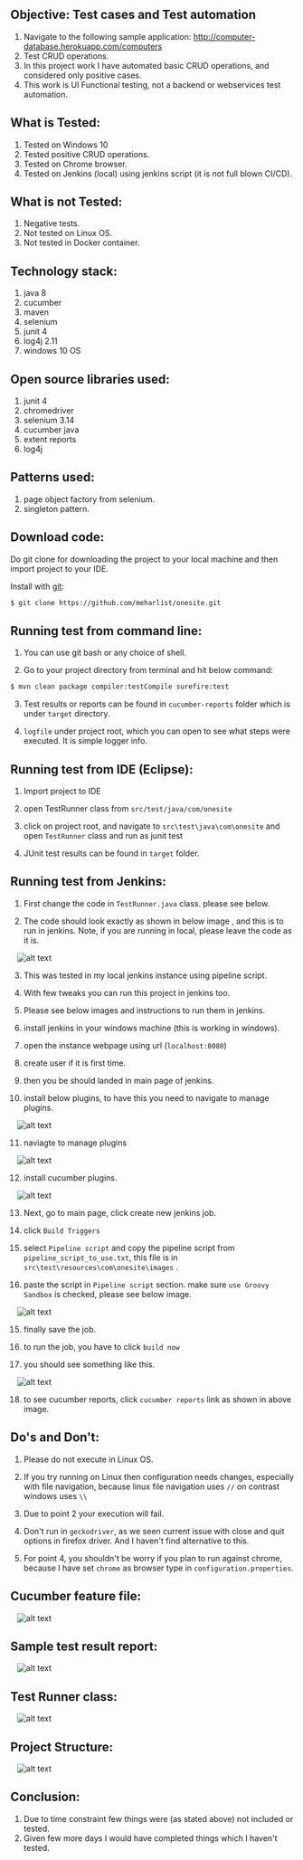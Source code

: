## Objective: Test cases and Test automation 

1. Navigate to the following sample application: http://computer-database.herokuapp.com/computers
2. Test CRUD operations. 
3. In this project work I have automated basic CRUD operations, and considered only positive cases.
4. This work is UI Functional testing, not a backend or webservices test automation.


What is Tested:
---------------

1. Tested on Windows 10
2. Tested positive CRUD operations.
3. Tested on Chrome browser.
4. Tested on Jenkins (local) using jenkins script (it is not full blown CI/CD). 


What is not Tested:
-------------------

1. Negative tests.
2. Not tested on Linux OS.
3. Not tested in Docker container.


Technology stack:
-----------------

1. java 8
2. cucumber
3. maven
4. selenium
5. junit 4
6. log4j 2.11
6. windows 10 OS


Open source libraries used:
---------------------------

1. junit 4
2. chromedriver
3. selenium 3.14
4. cucumber java
5. extent reports
6. log4j
    

Patterns used:
-----------------

1. page object factory from selenium.
2. singleton pattern.


Download code:
---------------

Do git clone for downloading the project to your local machine and then import project to your IDE.

Install with [git](https://git-scm.com/downloads):
	
```sh
$ git clone https://github.com/meharlist/onesite.git
```


Running test from command line:
------------------------------

1. You can use git bash or any choice of shell.

2. Go to your project directory from terminal and hit below command:

```sh
$ mvn clean package compiler:testCompile surefire:test
```

3. Test results or reports can be found in `cucumber-reports` folder which is under `target` directory.

4. `logfile` under project root, which you can open to see what steps were executed. It is simple logger info.


Running test from IDE (Eclipse):
-------------------------------

1. Import project to IDE

2. open TestRunner class from `src/test/java/com/onesite`

3. click on project root, and navigate to `src\test\java\com\onesite` and open `TestRunner` class and run as junit test

4. JUnit test results can be found in `target` folder.



Running test from Jenkins:
-------------------------------

1. First change the code in `TestRunner.java` class. please see below. 

2.   The code should look exactly as shown in below image , and this is to run in jenkins. Note, if you are running in local, please leave the code as it is.
   
&nbsp;&nbsp;
![alt text](src/test/resources/com/onesite/images/test_runner_class_02.JPG "manage plugin01")
   
   
3. This was tested in my local jenkins instance using pipeline script.

4. With few tweaks you can run this project in jenkins too.

5. Please see below images and instructions to run them in jenkins.

6. install jenkins in your windows machine (this is working in windows).

7. open the instance webpage using url (`localhost:8080`)

8. create user if it is first time.

9. then you be should landed in main page of jenkins.

10. install below plugins, to have this you need to navigate to manage plugins.


&nbsp;&nbsp;
![alt text](src/test/resources/com/onesite/images/manage_jenkins_01.JPG "manage plugin01")

11. naviagte to manage plugins


&nbsp;&nbsp;
![alt text](src/test/resources/com/onesite/images/manage_jenkins_02.JPG "manage plugin02")

12. install cucumber plugins.


&nbsp;&nbsp;
![alt text](src/test/resources/com/onesite/images/cucumber_plugin.JPG "cucumber")

13. Next, go to main page, click create new jenkins job.

14. click `Build Triggers`
  
15. select `Pipeline script` and copy the pipeline script from `pipeline_script_to_use.txt`, this file is in `src\test\resources\com\onesite\images` .

16. paste the script in `Pipeline script` section. make sure `use Groovy Sandbox` is checked, please see below image. 


&nbsp;&nbsp;
![alt text](src/test/resources/com/onesite/images/pipeline_Script_01.JPG "cucumber")


15. finally save the job.

16. to run the job, you have to click `build now`

17. you should see something like this.

&nbsp;&nbsp;
![alt text](src/test/resources/com/onesite/images/pipeline_build_execution.JPG "cucumber")


18. to see cucumber reports, click `cucumber reports` link as shown in above image.




Do's and Don't:
--------------

1. Please do not execute in Linux OS.

2. If you try running on Linux then configuration needs changes, especially with file navigation, because linux file navigation uses `//` on contrast windows uses `\\`

3. Due to point 2 your execution will fail.

4. Don't run in `geckodriver`, as we seen current issue with close and quit options in firefox driver. And I haven't find alternative to this.

5. For point 4, you shouldn't be worry if you plan to run against chrome, because I have set `chrome` as browser type in `configuration.properties`.


Cucumber feature file:
----------------------

&nbsp;&nbsp;
![alt text](src/test/resources/com/onesite/images/cucumber_feature.JPG "scenario tags")


Sample test result report:
------------------------

&nbsp;&nbsp;
![alt text](src/test/resources/com/onesite/images/test_report.JPG "test report")


Test Runner class:
------------------

&nbsp;&nbsp;
![alt text](src/test/resources/com/onesite/images/test_runner_class.JPG "test runner")


Project Structure:
------------------

&nbsp;&nbsp;
![alt text](src/test/resources/com/onesite/images/project_structure.JPG "project structure")


Conclusion:
-----------

1. Due to time constraint few things were (as stated above) not included or tested.
2. Given few more days I would have completed things which I haven't tested.

